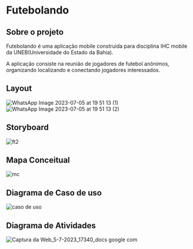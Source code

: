# Futebolando

## Sobre o projeto

Futebolando é uma aplicação mobile construida para disciplina IHC mobile da UNEB(Universidade do Estado da Bahia).

A aplicação consiste na reunião de jogadores de futebol anônimos, organizando localizando e conectando jogadores interessados. 

## Layout

![WhatsApp Image 2023-07-05 at 19 51 13 (1)](https://github.com/aecio007/Futebolando/assets/105012287/affa1404-5a3b-4142-9fcf-5df6e568506b) ![WhatsApp Image 2023-07-05 at 19 51 13 (2)](https://github.com/aecio007/Futebolando/assets/105012287/753ee06f-1197-44e8-ae29-1c5f436d107e)


## Storyboard

![ft2](https://github.com/aecio007/Futebolando/assets/105012287/82ea575c-4830-47c2-9b94-c47eef0a25c0)


## Mapa Conceitual

![mc](https://github.com/aecio007/Futebolando/assets/105012287/abe9c813-7faa-426d-a121-c30aecb5b71b)

## Diagrama de Caso de uso

![caso de uso](https://github.com/aecio007/Futebolando/assets/105012287/69495e06-b631-4c5d-bf72-799962228586)

## Diagrama de Atividades

![Captura da Web_5-7-2023_17340_docs google com](https://github.com/aecio007/Futebolando/assets/105012287/6099ea49-9e2f-422f-9ed1-7912960c8c56)
